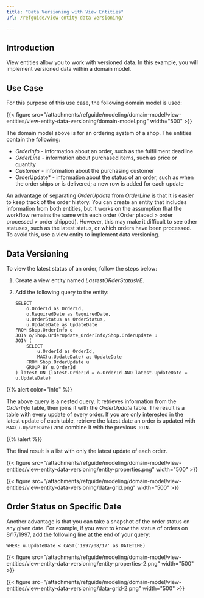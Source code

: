 ```yaml
---
title: "Data Versioning with View Entities"
url: /refguide/view-entity-data-versioning/

---
```


## Introduction

View entities allow you to work with versioned data. In this example, you will implement versioned data within a domain model. 

## Use Case

For this purpose of this use case, the following domain model is used:

{{< figure src="/attachments/refguide/modeling/domain-model/view-entities/view-entity-data-versioning/domain-model.png" width="500" >}}

The domain model above is for an ordering system of a shop. The entities contain the following:

* *OrderInfo* - information about an order, such as the fulfillment deadline 
* *OrderLine* -  information about purchased items, such as price or quantity
* *Customer* - information about the purchasing customer 
* OrderUpdate* - information about the status of an order, such as when the order ships or is delivered; a new row is added for each update

An advantage of separating *OrderUpdate* from *OrderLine* is that it is easier to keep track of the order history. You can create an entity that includes information from both entities, but it works on the assumption that the workflow remains the same with each order (Order placed > order processed > order shipped). However, this may make it difficult to see other statuses, such as the latest status, or which orders have been processed. To avoid this, use a view entity to implement data versioning.

## Data Versioning

To view the latest status of an order, follow the steps below:

1. Create a view entity named *LastestORderStatusVE*.
2. Add the following query to the entity:

    ```
    SELECT
        o.OrderId as OrderId,
        o.RequiredDate as RequiredDate,
        u.OrderStatus as OrderStatus,
        u.UpdateDate as UpdateDate
    FROM Shop.OrderInfo o
    JOIN o/Shop.OrderUpdate_OrderInfo/Shop.OrderUpdate u
    JOIN (
        SELECT
            u.OrderId as OrderId,
            MAX(u.UpdateDate) as UpdateDate
        FROM Shop.OrderUpdate u
        GROUP BY u.OrderId
    ) latest ON (latest.OrderId = o.OrderId AND latest.UpdateDate = u.UpdateDate)
    ```

{{% alert color="info" %}}

The above query is a nested query. It retrieves information from the *OrderInfo* table, then joins it with the *OrderUpdate* table. The result is a table with every update of every order. If you are only interested in the latest update of each table, retrieve the latest date an order is updated with `MAX(u.UpdateDate)` and combine it with the previous `JOIN`.

{{% /alert %}}

The final result is a list with only the latest update of each order.

{{< figure src="/attachments/refguide/modeling/domain-model/view-entities/view-entity-data-versioning/entity-properties.png" width="500" >}}

{{< figure src="/attachments/refguide/modeling/domain-model/view-entities/view-entity-data-versioning/data-grid.png" width="500" >}}

## Order Status on Specific Date

Another advantage is that you can take a snapshot of the order status on any given date. For example, if you want to know the status of orders on 8/17/1997, add the following line at the end of your query:

```
WHERE u.UpdateDate < CAST('1997/08/17' as DATETIME)
```

{{< figure src="/attachments/refguide/modeling/domain-model/view-entities/view-entity-data-versioning/entity-properties-2.png" width="500" >}}

{{< figure src="/attachments/refguide/modeling/domain-model/view-entities/view-entity-data-versioning/data-grid-2.png" width="500" >}}